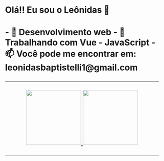 <h1>Olá!! Eu sou o Leônidas 👋<h1/>
<div>
- 🔭 Desenvolvimento web
- 🌱 Trabalhando com Vue - JavaScript
- 📫 Você pode me encontrar em: leonidasbaptistelli1@gmail.com
</div>
<hr>
<div align="center">
  <a href="https://github.com/LeonidasPedro">
  <img height="180em" src="https://github-readme-stats.vercel.app/api?username=LeonidasPedro&show_icons=true&theme=dracula&include_all_commits=true&count_private=true"/>
  <img height="180em" src="https://github-readme-stats.vercel.app/api/top-langs/?username=LeonidasPedro&layout=compact&langs_count=7&theme=dracula"/>
</div>
<hr>
  


